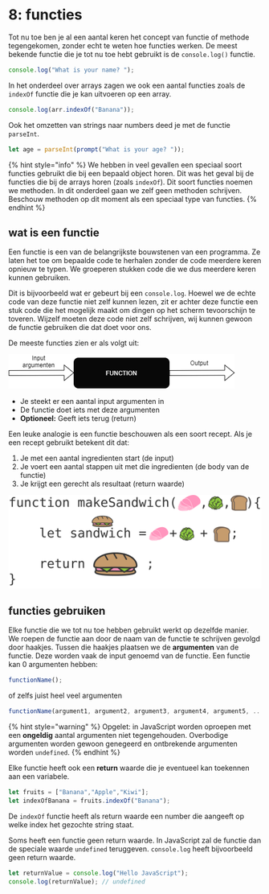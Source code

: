# 8: functies

Tot nu toe ben je al een aantal keren het concept van functie of methode tegengekomen, zonder echt te weten hoe functies werken. De meest bekende functie die je tot nu toe hebt gebruikt is de `console.log()` functie.

```js
console.log("What is your name? ");
```

In het onderdeel over arrays zagen we ook een aantal functies zoals de `indexOf` functie die je kan uitvoeren op een array.

```js
console.log(arr.indexOf("Banana"));
```

Ook het omzetten van strings naar numbers deed je met de functie `parseInt`.

```js
let age = parseInt(prompt("What is your age? "));
```

{% hint style="info" %}
We hebben in veel gevallen een speciaal soort functies gebruikt die bij een bepaald object horen. Dit was het geval bij de functies die bij de arrays horen (zoals `indexOf`). Dit soort functies noemen we methoden. In dit onderdeel gaan we zelf geen methoden schrijven. Beschouw methoden op dit moment als een speciaal type van functies.
{% endhint %}

## wat is een functie

Een functie is een van de belangrijkste bouwstenen van een programma. Ze laten het toe om bepaalde code te herhalen zonder de code meerdere keren opnieuw te typen. We groeperen stukken code die we dus meerdere keren kunnen gebruiken.

Dit is bijvoorbeeld wat er gebeurt bij een `console.log`. Hoewel we de echte code van deze functie niet zelf kunnen lezen, zit er achter deze functie een stuk code die het mogelijk maakt om dingen op het scherm tevoorschijn te toveren. Wijzelf moeten deze code niet zelf schrijven, wij kunnen gewoon de functie gebruiken die dat doet voor ons.

De meeste functies zien er als volgt uit:

![](<../../.gitbook/assets/Untitled Diagram.drawio.png>)

* Je steekt er een aantal input argumenten in
* De functie doet iets met deze argumenten
* **Optioneel:** Geeft iets terug (return)

Een leuke analogie is een functie beschouwen als een soort recept. Als je een recept gebruikt betekent dit dat:

1. Je met een aantal ingredienten start (de input)
2. Je voert een aantal stappen uit met die ingredienten (de body van de functie)
3. Je krijgt een gerecht als resultaat (return waarde)

![Zo maak je een lekkere smos ham!](<../../.gitbook/assets/image (27).png>)

## functies gebruiken

Elke functie die we tot nu toe hebben gebruikt werkt op dezelfde manier. We roepen de functie aan door de naam van de functie te schrijven gevolgd door haakjes. Tussen die haakjes plaatsen we de **argumenten** van de functie. Deze worden vaak de input genoemd van de functie. Een functie kan 0 argumenten hebben:

```js
functionName();
```

of zelfs juist heel veel argumenten

```js
functionName(argument1, argument2, argument3, argument4, argument5, ..., argumentN);
```

{% hint style="warning" %}
Opgelet: in JavaScript worden oproepen met een **ongeldig** aantal argumenten niet tegengehouden. Overbodige argumenten worden gewoon genegeerd en ontbrekende argumenten worden `undefined`.
{% endhint %}

Elke functie heeft ook een **return** waarde die je eventueel kan toekennen aan een variabele.

```js
let fruits = ["Banana","Apple","Kiwi"];
let indexOfBanana = fruits.indexOf("Banana");
```

De `indexOf` functie heeft als return waarde een number die aangeeft op welke index het gezochte string staat.

Soms heeft een functie geen return waarde. In JavaScript zal de functie dan de speciale waarde `undefined` teruggeven. `console.log` heeft bijvoorbeeld geen return waarde.

```js
let returnValue = console.log("Hello JavaScript");
console.log(returnValue); // undefined
```

